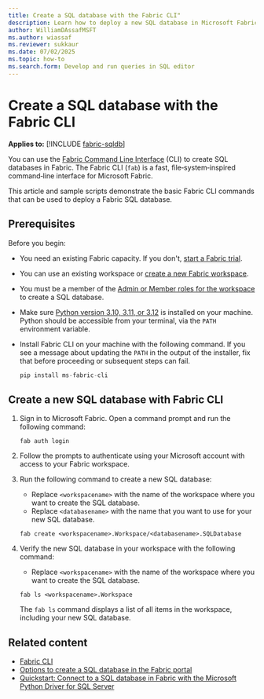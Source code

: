 ```yaml
---
title: Create a SQL database with the Fabric CLI"
description: Learn how to deploy a new SQL database in Microsoft Fabric using Fabric CLI.
author: WilliamDAssafMSFT
ms.author: wiassaf
ms.reviewer: sukkaur
ms.date: 07/02/2025
ms.topic: how-to
ms.search.form: Develop and run queries in SQL editor
---
```

# Create a SQL database with the Fabric CLI

**Applies to:** [!INCLUDE [fabric-sqldb](../includes/applies-to-version/fabric-sqldb.md)]

You can use the [Fabric Command Line Interface](https://microsoft.github.io/fabric-cli/) (CLI) to create SQL databases in Fabric. The Fabric CLI (`fab`) is a fast, file‑system‑inspired command‑line interface for Microsoft Fabric.

This article and sample scripts demonstrate the basic Fabric CLI commands that can be used to deploy a Fabric SQL database.

## Prerequisites

Before you begin:

- You need an existing Fabric capacity. If you don't, [start a Fabric trial](../../fundamentals/fabric-trial.md).
- You can use an existing workspace or [create a new Fabric workspace](../../fundamentals/workspaces.md).
- You must be a member of the [Admin or Member roles for the workspace](../../fundamentals/give-access-workspaces.md) to create a SQL database.
- Make sure [Python version 3.10, 3.11, or 3.12](https://www.python.org/downloads/) is installed on your machine. Python should be accessible from your terminal, via the `PATH` environment variable.
- Install Fabric CLI on your machine with the following command. If you see a message about updating the `PATH` in the output of the installer, fix that before proceeding or subsequent steps can fail.

   ```python
   pip install ms-fabric-cli
   ```

## Create a new SQL database with Fabric CLI

1. Sign in to Microsoft Fabric. Open a command prompt and run the following command:

   ```cli
   fab auth login 
   ```

1. Follow the prompts to authenticate using your Microsoft account with access to your Fabric workspace.
1. Run the following command to create a new SQL database:
   - Replace `<workspacename>` with the name of the workspace where you want to create the SQL database.
   - Replace `<databasename>` with the name that you want to use for your new SQL database.

    ```cli
    fab create <workspacename>.Workspace/<databasename>.SQLDatabase
    ```

1. Verify the new SQL database in your workspace with the following command:
   - Replace `<workspacename>` with the name of the workspace where you want to create the SQL database.

   ```cli
   fab ls <workspacename>.Workspace 
   ```

   The `fab ls` command displays a list of all items in the workspace, including your new SQL database.

## Related content

- [Fabric CLI](https://microsoft.github.io/fabric-cli/)
- [Options to create a SQL database in the Fabric portal](create-options.md)
- [Quickstart: Connect to a SQL database in Fabric with the Microsoft Python Driver for SQL Server](connect-python.md)
